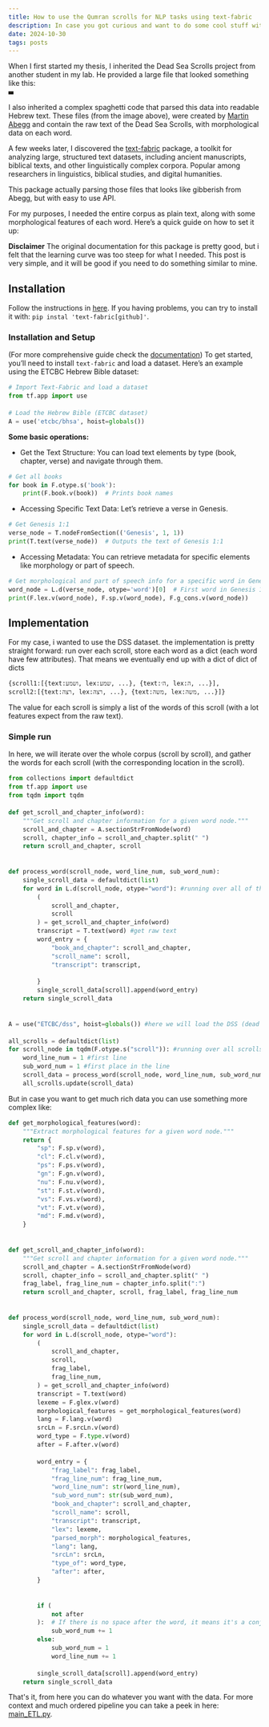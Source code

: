 ```yaml
---
title: How to use the Qumran scrolls for NLP tasks using text-fabric
description: In case you got curious and want to do some cool stuff with one of the ancient texts ever found.
date: 2024-10-30
tags: posts
---
```

When I first started my thesis, I inherited the Dead Sea Scrolls project from another student in my lab. He provided a large file that looked something like this:\
<img src="abeg_origin.png" alt="abeg_origin" width="10"/>

I also inherited a complex spaghetti code that parsed this data into readable Hebrew text. These files (from the image above),  were created by [Martin Abegg](https://en.wikipedia.org/wiki/Martin_Abegg) and contain the raw text of the Dead Sea Scrolls, with morphological data on each word.

A few weeks later, I discovered the [text-fabric](https://github.com/annotation/text-fabric) package, a toolkit for analyzing large, structured text datasets, including ancient manuscripts, biblical texts, and other linguistically complex corpora. Popular among researchers in linguistics, biblical studies, and digital humanities.

This package actually parsing those files that looks like gibberish from Abegg, but with easy to use API.

For my purposes, I needed the entire corpus as plain text, along with some morphological features of each word. Here’s a quick guide on how to set it up:

**Disclaimer** 
The original documentation for this package is pretty good, but i felt that the learning curve was too steep for what I needed. This post is very simple, and it will be good if you need to do something similar to mine.
## Installation
Follow the instructions in [here](https://annotation.github.io/text-fabric/tf/about/install.html). 
If you having problems, you can try to install it with: `pip instal 'text-fabric[github]'`.

### Installation and Setup
(For more comprehensive guide check the [documentation](https://annotation.github.io/text-fabric/tf/index.html))
To get started, you’ll need to install `text-fabric` and load a dataset. 
Here’s an example using the ETCBC Hebrew Bible dataset:

```python
# Import Text-Fabric and load a dataset
from tf.app import use

# Load the Hebrew Bible (ETCBC dataset)
A = use('etcbc/bhsa', hoist=globals())
```

**Some basic operations:**
- Get the Text Structure: You can load text elements by type (book, chapter, verse) and navigate through them.

```python
# Get all books
for book in F.otype.s('book'):
    print(F.book.v(book))  # Prints book names
```

- Accessing Specific Text Data: Let’s retrieve a verse in Genesis.
```python
# Get Genesis 1:1
verse_node = T.nodeFromSection(('Genesis', 1, 1))
print(T.text(verse_node))  # Outputs the text of Genesis 1:1

```

- Accessing Metadata: You can retrieve metadata for specific elements like morphology or part of speech.
```python
# Get morphological and part of speech info for a specific word in Genesis 1:1
word_node = L.d(verse_node, otype='word')[0]  # First word in Genesis 1:1
print(F.lex.v(word_node), F.sp.v(word_node), F.g_cons.v(word_node))

```


## Implementation
For my case, i wanted to use the DSS dataset. the implementation is pretty straight forward: run over each scroll, store each word as a dict (each word have few attributes). That means we eventually end up with a dict of dict of dicts 
```cmd
{scroll1:[{text:ושמע, lex:שמע, ...}, {text:ה׳, lex:ה, ...}], 
scroll2:[{text:רצה, lex:רצה, ...}, {text:משה, lex:משה, ...}]}
```
The value for each scroll is simply a list of the words of this scroll (with a lot features expect from the raw text).

### Simple run
In here, we will iterate over the whole corpus (scroll by scroll), and gather the words for each scroll (with the corresponding location in the scroll).


```python
from collections import defaultdict
from tf.app import use
from tqdm import tqdm

def get_scroll_and_chapter_info(word):
    """Get scroll and chapter information for a given word node."""
    scroll_and_chapter = A.sectionStrFromNode(word)
    scroll, chapter_info = scroll_and_chapter.split(" ")
    return scroll_and_chapter, scroll


def process_word(scroll_node, word_line_num, sub_word_num):
    single_scroll_data = defaultdict(list)
    for word in L.d(scroll_node, otype="word"): #running over all of the words of this scroll
        (
            scroll_and_chapter,
            scroll
        ) = get_scroll_and_chapter_info(word)
        transcript = T.text(word) #get raw text
        word_entry = {
            "book_and_chapter": scroll_and_chapter,
            "scroll_name": scroll,
            "transcript": transcript,

        }
        single_scroll_data[scroll].append(word_entry)
    return single_scroll_data


A = use("ETCBC/dss", hoist=globals()) #here we will load the DSS (dead sea scrolls) data

all_scrolls = defaultdict(list)
for scroll_node in tqdm(F.otype.s("scroll")): #running over all scrolls available
    word_line_num = 1 #first line
    sub_word_num = 1 #first place in the line
    scroll_data = process_word(scroll_node, word_line_num, sub_word_num)
    all_scrolls.update(scroll_data)

```


But in case you want to get much rich data you can use something more complex like:
```python
def get_morphological_features(word):
    """Extract morphological features for a given word node."""
    return {
        "sp": F.sp.v(word),
        "cl": F.cl.v(word),
        "ps": F.ps.v(word),
        "gn": F.gn.v(word),
        "nu": F.nu.v(word),
        "st": F.st.v(word),
        "vs": F.vs.v(word),
        "vt": F.vt.v(word),
        "md": F.md.v(word),
    }


def get_scroll_and_chapter_info(word):
    """Get scroll and chapter information for a given word node."""
    scroll_and_chapter = A.sectionStrFromNode(word)
    scroll, chapter_info = scroll_and_chapter.split(" ")
    frag_label, frag_line_num = chapter_info.split(":")
    return scroll_and_chapter, scroll, frag_label, frag_line_num


def process_word(scroll_node, word_line_num, sub_word_num):
    single_scroll_data = defaultdict(list)
    for word in L.d(scroll_node, otype="word"):
        (
            scroll_and_chapter,
            scroll,
            frag_label,
            frag_line_num,
        ) = get_scroll_and_chapter_info(word)
        transcript = T.text(word)
        lexeme = F.glex.v(word)
        morphological_features = get_morphological_features(word)
        lang = F.lang.v(word)
        srcLn = F.srcLn.v(word)
        word_type = F.type.v(word)
        after = F.after.v(word)

        word_entry = {
            "frag_label": frag_label,
            "frag_line_num": frag_line_num,
            "word_line_num": str(word_line_num),
            "sub_word_num": str(sub_word_num),
            "book_and_chapter": scroll_and_chapter,
            "scroll_name": scroll,
            "transcript": transcript,
            "lex": lexeme,
            "parsed_morph": morphological_features,
            "lang": lang,
            "srcLn": srcLn,
            "type_of": word_type,
            "after": after,
        }
        

        if (
            not after
        ):  # If there is no space after the word, it means it's a conjunction like ו or ב.
            sub_word_num += 1
        else:
            sub_word_num = 1
            word_line_num += 1

        single_scroll_data[scroll].append(word_entry)
    return single_scroll_data

```

That's it, from here you can do whatever you want with the data.
For more context and much ordered pipeline you can take a peek in here: [main_ETL.py](https://github.com/yonatanlou/QumranNLP/blob/main/src/ETL/main_ETL.py).